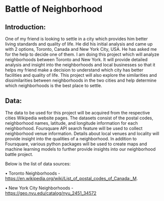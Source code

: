 # Battle of Neighborhood
## Introduction:
One of my friend is looking to settle in a city which provides him better living standards and quality of life. He did his initial analysis and came up with 2 options, Toronto, Canada and New York City, USA. He has asked me for the help to decide one of them. I am doing this project which will analyze neighborhoods between Toronto and New York. It will provide detailed analysis and insight into the neighborhoods and local businesses so that it helps my friend make a decision to understand which city has better facilities and quality of life. This project will also explore the similarities and dissimilarities between neighborhoods in the two cities and help determine which neighborhoods is the best place to settle.

## Data:
The data to be used for this project will be acquired from the respective cities Wikipedia website pages. The datasets consist of the postal codes, neighborhood names, latitude, and longitude information for each neighborhood. Foursquare API search feature will be used to collect neighborhood venue information. Details about local venues and locality will provide insight into the qualities of a neighborhood. In addition to Foursquare, various python packages will be used to create maps and machine learning models to further provide insights into our neighborhood battle project. 

Below is the list of data sources:

•	Toronto Neighborhoods - https://en.wikipedia.org/wiki/List_of_postal_codes_of_Canada:_M.

•	New York City Neighborhoods - https://geo.nyu.edu/catalog/nyu_2451_34572
 

